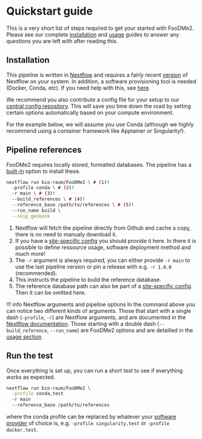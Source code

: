 # Quickstart guide

This is a very short list of steps required to get your started with FooDMe2. Please see our complete [installation](installation.md) and [usage](usage.md) guides to answer any questions you are left with after reading this. 

## Installation

This pipeline is written in [Nextflow](https://nextflow.io/) and requires a fairly recent [version](https://github.com/nextflow-io/nextflow/releases) of Nextflow on your system. In addition, a software provisioning tool is needed (Docker, Conda, etc). If you need help with this, see [here]((https://github.com/bio-raum/nf-configs/blob/main/doc/installation.md)).

We recommend you also contribute a config file for your setup to our [central config repository]((https://github.com/bio-raum/nf-configs/blob/main/doc/config.md)). This will save you time down the road by setting certain options automatically based on your compute environment. 

For the example below, we will assume you use Conda (although we highly recommend using a container framework like Apptainer or Singularity!).

## Pipeline references

FooDMe2 requires locally stored, formatted databases. The pipeline has a [built-in](installation.md#installing-the-references) option to install these. 

``` bash
nextflow run bio-raum/FooDMe2 \ # (1)!
  -profile conda \ # (2)!
  -r main \ # (3)!
  --build_references \ # (4)!
  --reference_base /path/to/references \ # (5)!
  --run_name build \
  --skip_genbank
```

1.  Nextflow will fetch the pipeline directly from Github and cache a copy, there is no need to manualy download it.
2.  If you have a [site-specific config]((https://github.com/bio-raum/nf-configs/blob/main/doc/config.md)) you should provide it here. In there it is possible to define ressource usage, software deployment method and much more!
3.  The `-r` argument is always required, you can either provide `-r main` to use the last pipeline version or pin a release with e.g. `-r 1.0.0` (recommended).
4.  This instructs the pipeline to build the reference database.
5. The reference database path can also be part of a [site-specific config]((https://github.com/bio-raum/nf-configs/blob/main/doc/config.md)). Then it can be omitted here.


!!! info Nextflow arguments and pipeline options
    In the command above you can notice two different kinds of arguments.
    Those that start with a single dash (`-profile`, `-r`) are Nextflow arguments, and are documented in the [Nextflow documentation](https://www.nextflow.io/docs/latest/cli.html). Those starting with a double dash (`--build_reference`, `--run_name`) are FooDMe2 options and are detailled in the [usage section](usage.md)


## Run the test

Once everything is set up, you can run a short test to see if everything works as expected. 

``` bash
nextflow run bio-raum/FooDMe2 \
  -profile conda,test 
  -r main 
  --reference_base /path/to/references
```

where the conda profile can be replaced by whatever your [software provider](usage.md#running-the-pipeline) of choice is, e.g. `-profile singularity,test` or `-profile docker,test`.
